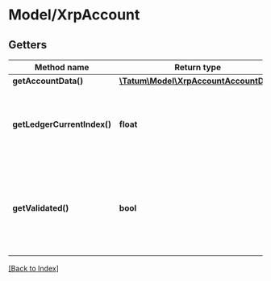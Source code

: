 # Model/XrpAccount

## Getters

Method name | Return type | Description | Notes
------------ | ------------- | ------------- | -------------
**getAccountData()** | [**\Tatum\Model\XrpAccountAccountData**](XrpAccountAccountData.md) |  | [optional]
**getLedgerCurrentIndex()** | **float** | The Ledger Index of the current open ledger these stats describe. | [optional]
**getValidated()** | **bool** | True if this data is from a validated ledger version; if omitted or set to false, this data is not final. | [optional]

[[Back to Index]](../index.md)
